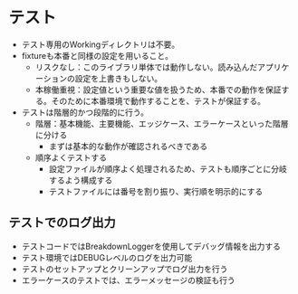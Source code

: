 # テスト
- テスト専用のWorkingディレクトリは不要。
- fixtureも本番と同様の設定を用いること。
  - リスクなし：このライブラリ単体では動作しない。読み込んだアプリケーションの設定を上書きもしない。
  - 本稼働重視：設定値という重要な値を扱うため、本番での動作を保証する。そのために本番環境で動作することを、テストが保証する。
- テストは階層的かつ段階的に行う。
  - 階層：基本機能、主要機能、エッジケース、エラーケースといった階層に分ける
    - まずは基本的な動作が確認されるべきである
  - 順序よくテストする
    - 設定ファイルが順序よく処理されるため、テストも順序ごとに分岐するよう構成する
    - テストファイルには番号を割り振り、実行順を明示的にする

## テストでのログ出力
- テストコードではBreakdownLoggerを使用してデバッグ情報を出力する
- テスト環境ではDEBUGレベルのログを出力可能
- テストのセットアップとクリーンアップでログ出力を行う
- エラーケースのテストでは、エラーメッセージの検証も行う
